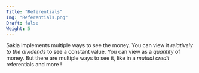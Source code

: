 ```yaml
---
Title: "Referentials"
Img: "Referentials.png"
Draft: false
Weight: 5
---
```


Sakia implements multiple ways to see the money. You can view it *relatively to the dividends* to see a constant value. You can view as a *quantity* of money. But there are multiple ways to see it, like in a *mutual credit* referentials and more !